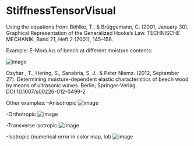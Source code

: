 # StiffnessTensorVisual
Using the equations from:
Böhlke, T., & Brüggemann, C. (2001, January 30). Graphical Representation of the Generalized Hooke’s Law. TECHNISCHE MECHANIK, Band 21, Heft 2 (2001), 145–158.

Example:
E-Modulus of beech at different moisture contents:

![image](https://user-images.githubusercontent.com/68777522/218188369-a736fcd2-94f4-45ff-aadf-c9ba8c6b945e.png)

Ozyhar , T., Hering, S., Sanabria, S. J., & Peter Niemz. (2012, September 27). Determining moisture-dependent elastic characteristics of beech wood by means of ultrasonic waves. Berlin; Springer-Verlag. 					
 DOI 10.1007/s00226-012-0499-2

Other examples:
-Anisotropic
![image](https://user-images.githubusercontent.com/68777522/218188817-2b9d9739-9e2b-4a78-8574-90ab3910baae.png)

-Orthotropic
![image](https://user-images.githubusercontent.com/68777522/218188901-51832886-0e21-43d1-9479-22e74f127e19.png)

-Transverse isotropic
![image](https://user-images.githubusercontent.com/68777522/218189247-072bf822-8fec-4277-a3bf-35f2fd0a9140.png)

-Isotropic (numerical error in color map, lol)
![image](https://user-images.githubusercontent.com/68777522/218189458-fdb1a4ba-5193-4542-a4c0-eb51b4e320d4.png)
